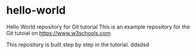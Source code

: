# hello-world
Hello World repository for Git tutorial
This is an example repository for the Git tutoial on https://www.w3schools.com

This repository is built step by step in the tutorial.
ddsdsd
